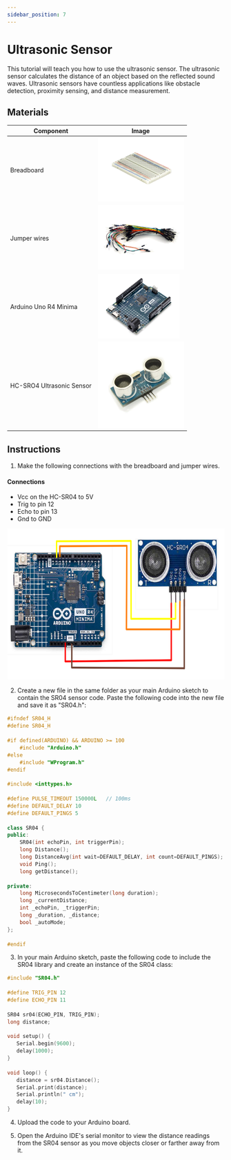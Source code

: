 ```yaml
---
sidebar_position: 7
---
```

# Ultrasonic Sensor
This tutorial will teach you how to use the ultrasonic sensor. The ultrasonic sensor calculates the distance of an object based on the reflected sound waves. Ultrasonic sensors have countless applications like obstacle detection, proximity sensing, and distance measurement.

## Materials
| Component                                   | Image                                                                                          |
|---------------------------------------------|------------------------------------------------------------------------------------------------|
| Breadboard                                  | <img src="/img/docs/UNO-R4-Starter-Kit/breadboard.webp" width="200" height="150" />        |
| Jumper wires                                | <img src="/img/docs/UNO-R4-Starter-Kit/jumper-wires.webp" width="200" height="150" />        |
| Arduino Uno R4 Minima                       | <img src="/img/docs/UNO-R4-Starter-Kit/arduino-r4-minima.webp" width="190" height="150" />        |
| HC-SRO4 Ultrasonic Sensor                   | <img src="/img/docs/UNO-R4-Starter-Kit/ultrasonic-sensor.webp" width="200" height="200" />                    |

## Instructions

1. Make the following connections with the breadboard and jumper wires.
#### Connections
- Vcc on the HC-SR04 to 5V
- Trig to pin 12
- Echo to pin 13
- Gnd to GND
<img src="/img/docs/UNO-R4-Starter-Kit/ultrasonic-sensor.png" width="600" height="350" />

2. Create a new file in the same folder as your main Arduino sketch to contain the SR04 sensor code. Paste the following code into the new file and save it as "SR04.h":
```cpp
#ifndef SR04_H
#define SR04_H

#if defined(ARDUINO) && ARDUINO >= 100
	#include "Arduino.h"
#else
	#include "WProgram.h"
#endif

#include <inttypes.h>

#define PULSE_TIMEOUT 150000L	// 100ms
#define DEFAULT_DELAY 10
#define DEFAULT_PINGS 5

class SR04 {
public:
	SR04(int echoPin, int triggerPin);
	long Distance();
	long DistanceAvg(int wait=DEFAULT_DELAY, int count=DEFAULT_PINGS);
	void Ping();
	long getDistance();

private:
	long MicrosecondsToCentimeter(long duration);
	long _currentDistance;
	int _echoPin, _triggerPin;
	long _duration, _distance;
	bool _autoMode;
};

#endif
```
3. In your main Arduino sketch, paste the following code to include the SR04 library and create an instance of the SR04 class:
```cpp
#include "SR04.h"

#define TRIG_PIN 12
#define ECHO_PIN 11

SR04 sr04(ECHO_PIN, TRIG_PIN);
long distance;

void setup() {
   Serial.begin(9600);
   delay(1000);
}

void loop() {
   distance = sr04.Distance();
   Serial.print(distance);
   Serial.println(" cm");
   delay(10);
}
```

4. Upload the code to your Arduino board.

5. Open the Arduino IDE's serial monitor to view the distance readings from the SR04 sensor as you move objects closer or farther away from it.